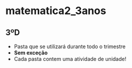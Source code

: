 # matematica2_3anos
## 3ºD
- Pasta que se utilizará durante todo o trimestre
- **Sem exceção**
- Cada pasta contem uma atividade de unidade!
